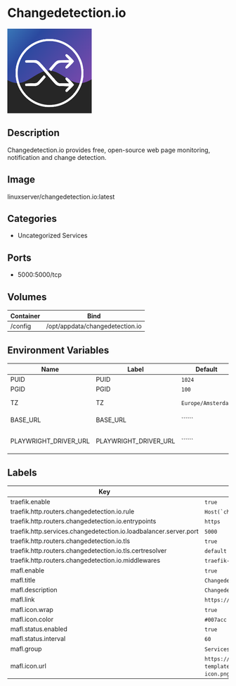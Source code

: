 # Changedetection.io

![Logo](images/Changedetectionio.png)

## Description
Changedetection.io provides free, open\-source web page monitoring, notification and change detection.

## Image
linuxserver/changedetection.io:latest

## Categories
- Uncategorized Services

## Ports
- 5000:5000/tcp

## Volumes
| Container | Bind |
|-----------|------|
| /config | /opt/appdata/changedetection.io |

## Environment Variables
| Name | Label | Default | Description |
|------|-------|---------|-------------|
| PUID | PUID | ```1024``` | ```for UserID``` |
| PGID | PGID | ```100``` | ```for GroupID``` |
| TZ | TZ | ```Europe/Amsterdam``` | ```specify a timezone to use, see this [list](https://en.wikipedia.org/wiki/List_of_tz_database_time_zones#List).``` |
| BASE_URL | BASE_URL | `````` | ```Specify the full URL (including protocol) when running behind a reverse proxy``` |
| PLAYWRIGHT_DRIVER_URL | PLAYWRIGHT_DRIVER_URL | `````` | ```Specify the full URL to your chrome driver instance. See the [wiki](https://github.com/dgtlmoon/changedetection.io/wiki/Playwright-content-fetcher) for details.``` |

## Labels
| Key | Value |
|-----|-------|
| traefik.enable | ```true``` |
| traefik.http.routers.changedetection.io.rule | ```Host(`changedetection.io.{$TRAEFIK_INGRESS_DOMAIN}`)``` |
| traefik.http.routers.changedetection.io.entrypoints | ```https``` |
| traefik.http.services.changedetection.io.loadbalancer.server.port | ```5000``` |
| traefik.http.routers.changedetection.io.tls | ```true``` |
| traefik.http.routers.changedetection.io.tls.certresolver | ```default``` |
| traefik.http.routers.changedetection.io.middlewares | ```traefik-forward-auth``` |
| mafl.enable | ```true``` |
| mafl.title | ```Changedetection.io``` |
| mafl.description | ```Changedetection.``` |
| mafl.link | ```https://changedetection.io.{$TRAEFIK_INGRESS_DOMAIN}``` |
| mafl.icon.wrap | ```true``` |
| mafl.icon.color | ```#007acc``` |
| mafl.status.enabled | ```true``` |
| mafl.status.interval | ```60``` |
| mafl.group | ```Services``` |
| mafl.icon.url | ```https://github.com/linuxserver/docker-templates/raw/master/linuxserver.io/img/changedetection-icon.png``` |

